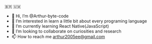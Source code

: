 🇧🇷 🇺🇲
- 👋 Hi, I’m @Arthur-byte-code
- 👀 I’m interested in learn a little bit about every programing language
- 🌱 I’m currently learning React Native(JavaScript)
- 💞️ I’m looking to collaborate on curiosities and research
- 📫 How to reach me arthur2005ee@gmail.com



<!---
Arthur-byte-code/Arthur-byte-code is a ✨ special ✨ repository because its `README.md` (this file) appears on your GitHub profile.
You can click the Preview link to take a look at your changes.
--->
